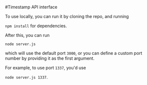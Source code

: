 #Timestamp API interface


To use locally, you can run it by cloning the repo, and running

```npm install``` for dependencies.

After this, you can run 

```node server.js```

which will use the default port ```3000```, or you can define a custom port number by providing it as the first argument.

For example, to use port ```1337```, you'd use

```node server.js 1337```.
